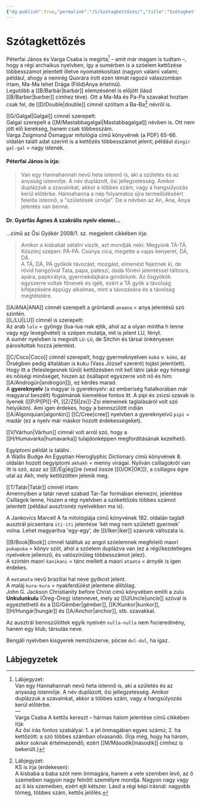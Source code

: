 ```yaml
---
{"dg-publish":true,"permalink":"/S/Szótagkettőzés/","title":"Szótagkettőzés","created":"2023-10-29T05:21","updated":"2024-02-02T03:58"}
---
```



# Szótagkettőzés

Péterfai János és Varga Csaba is megírta[^1] – amit már magam is tudtam –, hogy a régi archaikus nyelvben, így a sumérben is a szóelem kettőzése többesszámot jelentett illetve nyomatékosítást (nagyon valami valami; például, ahogy a nemrég Quorára írott ezen témát ragozó válaszomban írtam, Ma-Ma lehet Drága (Föld)Anya értelmű).  
Legutóbb a [[B/Barbár\|barbár]] elemzésénél is előjött (lásd [[B/Barber\|barber]] címhez téve). Ott a Ma-Ma és Pa-Pa szavakat hoztam csak fel, de [[D/Double\|double]] címnél szóltam a Ba-Ba[^2] névről is.  

[[G/Galgal\|Galgal]] címnél szerepelt:  
Galgal szerepelt a [[M/Mastabbagalgal\|Mastabbagalgal]] névben is. Ott nem jött elő kerekség, hanem csak többesszám.  
Varga Zsigmond Ősmagyar mitológia című könyvének (a PDF) 65-66. oldalán talált adat szerint is a kettőzés többesszámot jelent; például `dingir gal-gal` = nagy istenek.  

#### Péterfai János is írja:  

> Van egy Hannahannah nevű heta istennő is, aki a születés és az anyaság istennője. A név duplázott, ősi jellegzetesség. Amikor duplázzuk a szavainkat, akkor a többes szám, vagy a hangsúlyozás kerül előtérbe. Hannahanna a nép folyamatos újra termelődéséért felelős istennő, a "születések úrnője". De a névben az An, Ana, Anya jelentés van benne.  

#### Dr. Gyárfás Ágnes A szakrális nyelv elemei...

...című az Ősi Gyökér 2008/1. sz. megjelent cikkében írja:  
> Amikor a kisbabát sétálni viszik, azt mondják neki: Megyünk TÁ-TÁ. Köszönj szépen: PÁ-PÁ. Csúnya cica, megette a vajas kenyeret, DÁ, DÁ.  
> A TÁ, DÁ, PÁ gyökök távozást, mozgást, elmenést fejeznek ki, de rövid hangzóval Tata, papa, pateszi, dada főnévi jelentéssel táltosra, apára, papkirályra, gyermekdajkára gondolunk. Az ősgyökök egyszerre voltak főnevek és igék, ezért a TÁ gyök a távolság kifejezésére éppúgy alkalmas, mint a távozáséra és a távolság megtételére.  

[[A/ANA\|ANA]] címnél szerepelt a grönlandi `anaana` = anya jelentésű szó szintén.  
[[L/LU\|LU]] címnél is szerepelt:  
Az arab `lulu` = gyöngy (lua-lua-nak ejtik, ahol az a olyan mintha h lenne vagy egy levegővétel) is szépen mutatja, mit is jelent LU, fényt.  
A sumér nyelvben is megvolt `LU-LU`, de Sitchin és társai önkényesen párosítottak hozzá jelentést.  

[[C/Coco\|Coco]] címnél szerepelt, hogy gyermeknyelven `kokó` v. `kókó`, az Őrségben pedig általában is kuku (Vass József szerént) tojást jelent(ett). Hogy itt a (feleslegesnek tűnő) kettőzésben mit kell látni (akár egy hímségi és nőiségi minőséget, hiszen az ősállapot egyszerre volt nő és hím: [[A/Androgün\|androgün]]), ez kérdés marad.  
A **gyereknyelv** (a magyar is gyereknyelv: az emberiség fiatalkorában már magyarul beszélt) fogalmának kiemelése fontos itt. A pipi és zsizsi szavak is ilyenek ([[P/PI\|PI]]-PI, [[Z/ZSI\|zsi]]-Zsi elemeinek taglalásáról volt szó helyükön). Ami igen érdekes, hogy a bennszülött indián [[A/Algonquian\|algonkin]] [[C/Cree\|cree]] nyelvben a gyereknyelvű `pipi` = madár (ez a nyelv már máskor hozott érdekességeket).  

[[V/Várhun\|Várhun]] címnél volt arról szó, hogy a [[H/Humavarka\|humavarka]] tulajdonképpen megfordításának kezelhető.  

Egyiptomi példát is találni.  
A Wallis Budge An Egyptian Hieroglyphic Dictionary című könyvének 8. oldalán hozott óegyiptomi `akhakh` = menny virágai. Nyilván csillagokról van itt is szó, azaz az [[E/Ég\|ég]]re (vesd össze [[O/OK\|OK]]), a csillagos égre utal az Akh, mely kettőzötten jelenik meg.  

[[T/Tatár\|Tatár]] címnél írtam:  
Amennyiben a tatár nevet szabad Tar-Tar formában elemezni, jelentése Csillagok lenne, hiszen a régi nyelvben a szókettőzés többes számot jelentett (például ausztronéz nyelvekben ma is).  

A Jankovics Marcell A fa mitológiája című könyvének 182. oldalán taglalt ausztrál picsentara `iti-iti` jelentése 'két meg nem született gyermek' volna. Lehet magyarítva 'egy-egy', de [[I/Iker\|iker]] szavunk változata is.  

[[B/Book\|Book]] címnél találtuk az angol szóelemnek megfelelő maori `pukapuka` = könyv szót, ahol a szóelem duplázva van (ez a régi/kezdetleges nyelvekre jellemző, és valószínűleg többesszámot jelez).  
A szintén maori `kanikani` = tánc mellett a maori `ataata` = árnyék is igen érdekes.  

A `matamata` nevű brazíliai hal neve gyilkost jelent.  
A maláj `kura-kura` = nyakferdülést jelentene állítólag.  
John G. Jackson Christianity before Christ című könyvében említi a zulu **Unkulunkulu** (Öreg-Öreg) istennevet, mely az [[U/Uncle\|uncle]] szóval is egyeztethető és a [[G/Gémber\|gémber]], [[K/Kunkor\|kunkor]], [[H/Hungár\|hungár]] és [[A/Anchor\|anchor]], stb. szavakkal.  

Az ausztrál bennszülöttek egyik nyelvén `nulla-nulla` nem focieredmény, hanem egy klub, társulás neve.  

Bengáli nyelvben kisgyerek nemzőszerve, pöcse `dul-dul`, ha igaz.  

## Lábjegyzetek

[^1]: Lábjegyzet:  
Van egy Hannahannah nevű heta istennő is, aki a születés és az anyaság istennője. A név duplázott, ősi jellegzetesség. Amikor duplázzuk a szavainkat, akkor a többes szám, vagy a hangsúlyozás kerül előtérbe.  
—  
Varga Csaba A kettős kereszt – hármas halom jelentése című cikkében írja:  
Az ősi írás fontos szabályai: 1. a jel önmagában egyes számú; 2. ha kettőzött: a szó többes számban olvasandó. (Írja még, hogy ha három, akkor soknak értelmezendő; ezért [[M/Második\|második]] címhez is bekerült.)  

[^2]: Lábjegyzet:  
KS is írja (érdekesen):  
A kisbaba a baba szót nem önmagára, hanem a vele szemben levő, az ő szemeiben nagyon nagy felnőtt személyre mondja. Nagyon nagy vagy az ő kis szemeiben, ezért ejti kétszer. Lásd a régi képi írásnál: nagyobb tömeg, többes szám, kettős jelölés.  